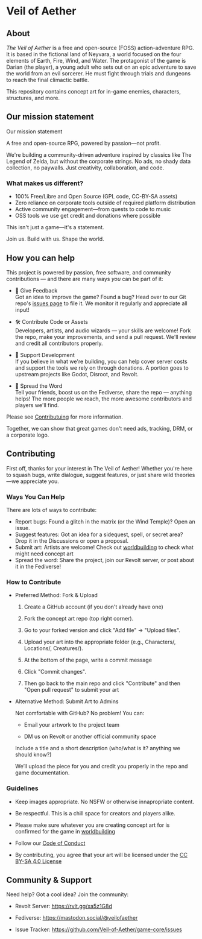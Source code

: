 # Veil of Aether

## About
*The Veil of Aether* is a free and open-source (FOSS) action-adventure RPG. It is based in the fictional land of Neyvara, a world focused on the four elements of Earth, Fire, Wind, and Water. The protagonist of the game is Darian (the player), a young adult who sets out on an epic adventure to save the world from an evil sorcerer. He must fight through trials and dungeons to reach the final climactic battle.

This repository contains concept art for in-game enemies, characters, structures, and more.

## Our mission statement

Our mission statement

A free and open-source RPG, powered by passion—not profit.

We're building a community-driven adventure inspired by classics like The Legend of Zelda, but without the corporate strings. No ads, no shady data collection, no paywalls. Just creativity, collaboration, and code.

### What makes us different?
- 100% Free/Libre and Open Source (GPL code, CC-BY-SA assets)
- Zero reliance on corporate tools outside of required platform distribution
- Active community engagement—from quests to code to music
- OSS tools we use get credit and donations where possible

This isn't just a game—it's a statement.

Join us. Build with us. Shape the world.


## How you can help

This project is powered by passion, free software, and community contributions — and there are many ways *you* can be part of it:

- 📝 Give Feedback  
Got an idea to improve the game? Found a bug? Head over to our Git repo's [issues page](https://github.com/Veil-of-Aether/game-core/issues) to file it. We monitor it regularly and appreciate all input!

- 🛠️ Contribute Code or Assets  
Developers, artists, and audio wizards — your skills are welcome! Fork the repo, make your improvements, and send a pull request. We'll review and credit all contributors properly.

- 💸 Support Development  
If you believe in what we're building, you can help cover server costs and support the tools we rely on through donations. A portion goes to upstream projects like Godot, Disroot, and Revolt.

- 📣 Spread the Word  
Tell your friends, boost us on the Fediverse, share the repo — anything helps! The more people we reach, the more awesome contributors and players we'll find.

Please see [Contributuing](#contributing) for more information.

Together, we can show that great games don't need ads, tracking, DRM, or a corporate logo.

## Contributing

First off, thanks for your interest in The Veil of Aether! Whether you're here to squash bugs, write dialogue, suggest features, or just share wild theories—we appreciate you.

### Ways You Can Help
There are lots of ways to contribute:

- Report bugs: Found a glitch in the matrix (or the Wind Temple)? Open an issue.
- Suggest features: Got an idea for a sidequest, spell, or secret area? Drop it in the Discussions or open a proposal.
- Submit art: Artists are welcome! Check out [worldbuilding](https://github.com/Veil-of-Aether/worldbuilding) to check what might need concept art
- Spread the word: Share the project, join our Revolt server, or post about it in the Fediverse!

### How to Contribute
- Preferred Method: Fork & Upload
  1. Create a GitHub account (if you don't already have one)

  2. Fork the concept art repo (top right corner).

  3. Go to your forked version and click "Add file" → "Upload files".

  4. Upload your art into the appropriate folder (e.g., Characters/, Locations/, Creatures/).

  5. At the bottom of the page, write a commit message

  6. Click "Commit changes".

  7. Then go back to the main repo and click "Contribute" and then "Open pull request" to submit your art

- Alternative Method: Submit Art to Admins

  Not comfortable with GitHub? No problem! You can:

  - Email your artwork to the project team

  - DM us on Revolt or another official community space

  Include a title and a short description (who/what is it? anything we should know?)

  We’ll upload the piece for you and credit you properly in the repo and game documentation.


### Guidelines
- Keep images appropriate. No NSFW or otherwise innapropriate content.

- Be respectful. This is a chill space for creators and players alike.

- Please make sure whatever you are creating concept art for is confirmed for the game in [worldbuilding](https://github.com/Veil-of-Aether/worldbuilding)

- Follow our [Code of Conduct](CODE_OF_CONDUCT.md)

- By contributing, you agree that your art will be licensed under the [CC BY-SA 4.0 License](LICENSE)

## Community & Support
Need help? Got a cool idea? Join the community:

- Revolt Server: https://rvlt.gg/xa5z1G8d

- Fediverse: https://mastodon.social/@veilofaether

- Issue Tracker: https://github.com/Veil-of-Aether/game-core/issues
